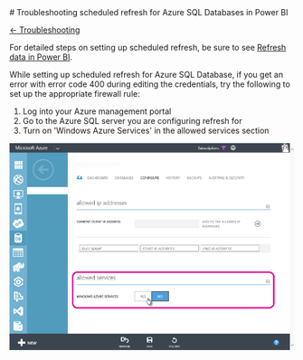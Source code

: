 <properties pageTitle="Troubleshooting scheduled refresh for Azure SQL Databases in Power BI" description="Troubleshooting scheduled refresh for Azure SQL Databases in Power BI" services="powerbi" documentationCenter="" authors="v-anpasi" manager="mblythe" editor=""/>
<tags ms.service="powerbi" ms.devlang="NA" ms.topic="article" ms.tgt_pltfrm="NA" ms.workload="powerbi" ms.date="06/26/2015" ms.author="v-anpasi"/>
# Troubleshooting scheduled refresh for Azure SQL Databases in Power BI

[← Troubleshooting](https://support.powerbi.com/knowledgebase/topics/65779-troubleshooting)

For detailed steps on setting up scheduled refresh, be sure to see [Refresh data in Power BI](https://support.powerbi.com/knowledgebase/articles/474669-refresh-data-in-power-bi).

While setting up scheduled refresh for Azure SQL Database, if you get an error with error code 400 during editing the credentials, try the following to set up the appropriate firewall rule:

1.  Log into your Azure management portal
2.  Go to the Azure SQL server you are configuring refresh for
3.  Turn on 'Windows Azure Services' in the allowed services section

![](media/powerbi-service-troubleshooting-scheduled-refresh-azure-sql-databases/Azure-refresh.png)